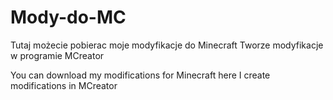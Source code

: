 # Mody-do-MC
Tutaj możecie pobierac moje modyfikacje do Minecraft 
Tworze modyfikacje w programie MCreator

You can download my modifications for Minecraft here
I create modifications in MCreator
